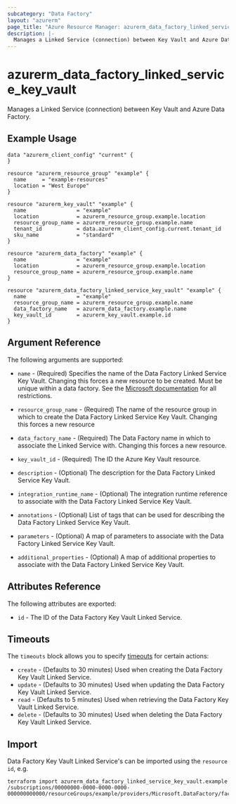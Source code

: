 ```yaml
---
subcategory: "Data Factory"
layout: "azurerm"
page_title: "Azure Resource Manager: azurerm_data_factory_linked_service_key_vault"
description: |-
  Manages a Linked Service (connection) between Key Vault and Azure Data Factory.
---
```


# azurerm_data_factory_linked_service_key_vault

Manages a Linked Service (connection) between Key Vault and Azure Data Factory.

## Example Usage

```hcl
data "azurerm_client_config" "current" {
}

resource "azurerm_resource_group" "example" {
  name     = "example-resources"
  location = "West Europe"
}

resource "azurerm_key_vault" "example" {
  name                = "example"
  location            = azurerm_resource_group.example.location
  resource_group_name = azurerm_resource_group.example.name
  tenant_id           = data.azurerm_client_config.current.tenant_id
  sku_name            = "standard"
}

resource "azurerm_data_factory" "example" {
  name                = "example"
  location            = azurerm_resource_group.example.location
  resource_group_name = azurerm_resource_group.example.name
}

resource "azurerm_data_factory_linked_service_key_vault" "example" {
  name                = "example"
  resource_group_name = azurerm_resource_group.example.name
  data_factory_name   = azurerm_data_factory.example.name
  key_vault_id        = azurerm_key_vault.example.id
}
```

## Argument Reference

The following arguments are supported:

* `name` - (Required) Specifies the name of the Data Factory Linked Service Key Vault. Changing this forces a new resource to be created. Must be unique within a data
  factory. See the [Microsoft documentation](https://docs.microsoft.com/en-us/azure/data-factory/naming-rules) for all restrictions.

* `resource_group_name` - (Required) The name of the resource group in which to create the Data Factory Linked Service Key Vault. Changing this forces a new resource

* `data_factory_name` - (Required) The Data Factory name in which to associate the Linked Service with. Changing this forces a new resource.

* `key_vault_id` - (Required) The ID the Azure Key Vault resource.

* `description` - (Optional) The description for the Data Factory Linked Service Key Vault.

* `integration_runtime_name` - (Optional) The integration runtime reference to associate with the Data Factory Linked Service Key Vault.

* `annotations` - (Optional) List of tags that can be used for describing the Data Factory Linked Service Key Vault.

* `parameters` - (Optional) A map of parameters to associate with the Data Factory Linked Service Key Vault.

* `additional_properties` - (Optional) A map of additional properties to associate with the Data Factory Linked Service Key Vault.

## Attributes Reference

The following attributes are exported:

* `id` - The ID of the Data Factory Key Vault Linked Service.

## Timeouts

The `timeouts` block allows you to specify [timeouts](https://www.terraform.io/docs/configuration/resources.html#timeouts) for certain actions:

* `create` - (Defaults to 30 minutes) Used when creating the Data Factory Key Vault Linked Service.
* `update` - (Defaults to 30 minutes) Used when updating the Data Factory Key Vault Linked Service.
* `read` - (Defaults to 5 minutes) Used when retrieving the Data Factory Key Vault Linked Service.
* `delete` - (Defaults to 30 minutes) Used when deleting the Data Factory Key Vault Linked Service.

## Import

Data Factory Key Vault Linked Service's can be imported using the `resource id`, e.g.

```shell
terraform import azurerm_data_factory_linked_service_key_vault.example /subscriptions/00000000-0000-0000-0000-000000000000/resourceGroups/example/providers/Microsoft.DataFactory/factories/example/linkedservices/example
```
